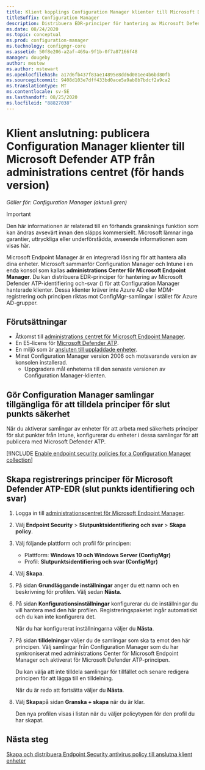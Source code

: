 ```yaml
---
title: Klient kopplings Configuration Manager klienter till Microsoft Defender ATP från Microsoft Endpoint Manager administrations Center (för hands version)
titleSuffix: Configuration Manager
description: Distribuera EDR-principer för hantering av Microsoft Defender ATP-identifiering och-svar () för att Configuration Manager hanterade klienter från administrations centret.
ms.date: 08/24/2020
ms.topic: conceptual
ms.prod: configuration-manager
ms.technology: configmgr-core
ms.assetid: 50f8e206-a2af-469a-9f1b-0f7a87166f48
manager: dougeby
author: mestew
ms.author: mstewart
ms.openlocfilehash: a17d6fb437f83ae14895e8dd6d081ee4b6bd80fb
ms.sourcegitcommit: 9408d103e7dff433bd0ace5a9ab8b7bdcf2a9ca2
ms.translationtype: MT
ms.contentlocale: sv-SE
ms.lasthandoff: 08/25/2020
ms.locfileid: "88827038"
---
```

# <a name="tenant-attach-onboard-configuration-manager-clients-to-microsoft-defender-atp-from-the-admin-center-preview"></a><a name="bkmk_atp"></a> Klient anslutning: publicera Configuration Manager klienter till Microsoft Defender ATP från administrations centret (för hands version)
<!--5691658-->
*Gäller för: Configuration Manager (aktuell gren)*

> [!Important]
> Den här informationen är relaterad till en förhands gransknings funktion som kan ändras avsevärt innan den släpps kommersiellt. Microsoft lämnar inga garantier, uttryckliga eller underförstådda, avseende informationen som visas här.

Microsoft Endpoint Manager är en integrerad lösning för att hantera alla dina enheter. Microsoft sammanför Configuration Manager och Intune i en enda konsol som kallas **administrations Center för Microsoft Endpoint Manager**. Du kan distribuera EDR-principer för hantering av Microsoft Defender ATP-identifiering och-svar () för att Configuration Manager hanterade klienter. Dessa klienter kräver inte Azure AD eller MDM-registrering och principen riktas mot ConfigMgr-samlingar i stället för Azure AD-grupper.

## <a name="prerequisites"></a>Förutsättningar

- Åtkomst till [administrations centret för Microsoft Endpoint Manager](https://endpoint.microsoft.com/).
- En E5-licens för [Microsoft Defender ATP](https://docs.microsoft.com/windows/security/threat-protection/microsoft-defender-atp/minimum-requirements#licensing-requirements).
- En miljö som är [ansluten till uppladdade enheter](device-sync-actions.md).
- Minst Configuration Manager version 2006 och motsvarande version av konsolen installerad.
   - Uppgradera mål enheterna till den senaste versionen av Configuration Manager-klienten.

## <a name="make-configuration-manager-collections-available-to-assign-endpoint-security-policies"></a><a name="bkmk_collections"></a> Gör Configuration Manager samlingar tillgängliga för att tilldela principer för slut punkts säkerhet

När du aktiverar samlingar av enheter för att arbeta med säkerhets principer för slut punkter från Intune, konfigurerar du enheter i dessa samlingar för att publicera med Microsoft Defender ATP.

[!INCLUDE [Enable endpoint security policies for a Configuration Manager collection](../../intune/protect/includes/make-configmgr-collection-available-edr.md)]

## <a name="create-microsoft-defender-atp-endpoint-detection-and-response-edr-onboarding-policies"></a><a name="bkmk_onboard"></a> Skapa registrerings principer för Microsoft Defender ATP-EDR (slut punkts identifiering och svar)

1. Logga in till [administrationscentret för Microsoft Endpoint Manager](https://endpoint.microsoft.com).

1. Välj **Endpoint Security** > **Slutpunktsidentifiering och svar** > **Skapa policy**.

1. Välj följande plattform och profil för principen:

   - Plattform: **Windows 10 och Windows Server (ConfigMgr)**
   - Profil: **Slutpunktsidentifiering och svar (ConfigMgr)**

1. Välj **Skapa**.

1. På sidan **Grundläggande inställningar** anger du ett namn och en beskrivning för profilen. Välj sedan **Nästa**.

1. På sidan **Konfigurationsinställningar** konfigurerar du de inställningar du vill hantera med den här profilen. Registreringspaketet ingår automatiskt och du kan inte konfigurera det.

   När du har konfigurerat inställningarna väljer du **Nästa**.

1. På sidan **tilldelningar** väljer du de samlingar som ska ta emot den här principen. Välj samlingar från Configuration Manager som du har synkroniserat med administrations Center för Microsoft Endpoint Manager och aktiverat för Microsoft Defender ATP-principen.

   Du kan välja att inte tilldela samlingar för tillfället och senare redigera principen för att lägga till en tilldelning.

   När du är redo att fortsätta väljer du **Nästa**.

1. Välj **Skapa**på sidan **Granska + skapa** när du är klar.

   Den nya profilen visas i listan när du väljer policytypen för den profil du har skapat.

## <a name="next-steps"></a>Nästa steg

[Skapa och distribuera Endpoint Security antivirus policy till anslutna klient enheter](deploy-antivirus-policy.md)